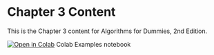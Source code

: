 # Chapter 3 Content
This is the Chapter 3 content for Algorithms for Dummies, 2nd Edition.

[![Open in Colab](https://colab.research.google.com/assets/colab-badge.svg)](https://colab.research.google.com/github/lmassaron/algo4d_2ed/blob/master/Chapter03/A4D2E%3B%2003%3B%20Colab%20Examples.ipynb) Colab Examples notebook
